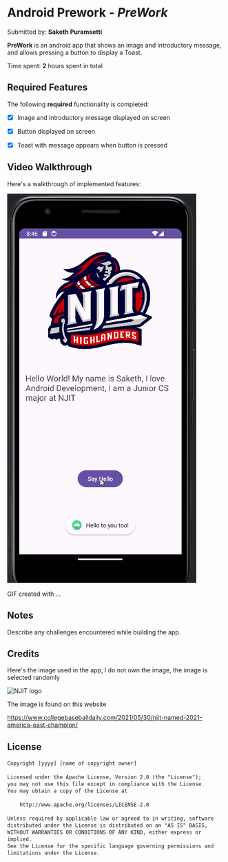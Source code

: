 # Android Prework - *PreWork*

Submitted by: **Saketh Puramsetti**

**PreWork** is an android app that shows an image and introductory message, and allows pressing a button to display a Toast. 

Time spent: **2** hours spent in total

## Required Features

The following **required** functionality is completed:

* [X] Image and introductory message displayed on screen
* [X] Button displayed on screen
* [X] Toast with message appears when button is pressed 


## Video Walkthrough

Here's a walkthrough of implemented features:

<img src='walkthrough.gif' title='Video Walkthrough' alt='Video Walkthrough' />

<!-- Replace this with whatever GIF tool you used! -->
GIF created with ...  
<!-- Recommended tools:
[Kap](https://getkap.co/) for macOS
[ScreenToGif](https://www.screentogif.com/) for Windows
[peek](https://github.com/phw/peek) for Linux. -->

## Notes

Describe any challenges encountered while building the app.

## Credits

Here's the image used in the app, I do not own the image, the image is selected randomly

<img src='https://i0.wp.com/www.collegebaseballdaily.com/wp-content/uploads/2021/05/NJIT_Highlanders_logo.svg.png?fit=1170%2C1025&ssl=1' height="200px" width="200px" alt='NJIT logo' />

The image is found on this website

https://www.collegebaseballdaily.com/2021/05/30/njit-named-2021-america-east-champion/

## License

    Copyright [yyyy] [name of copyright owner]

    Licensed under the Apache License, Version 2.0 (the "License");
    you may not use this file except in compliance with the License.
    You may obtain a copy of the License at

        http://www.apache.org/licenses/LICENSE-2.0

    Unless required by applicable law or agreed to in writing, software
    distributed under the License is distributed on an "AS IS" BASIS,
    WITHOUT WARRANTIES OR CONDITIONS OF ANY KIND, either express or implied.
    See the License for the specific language governing permissions and
    limitations under the License.
